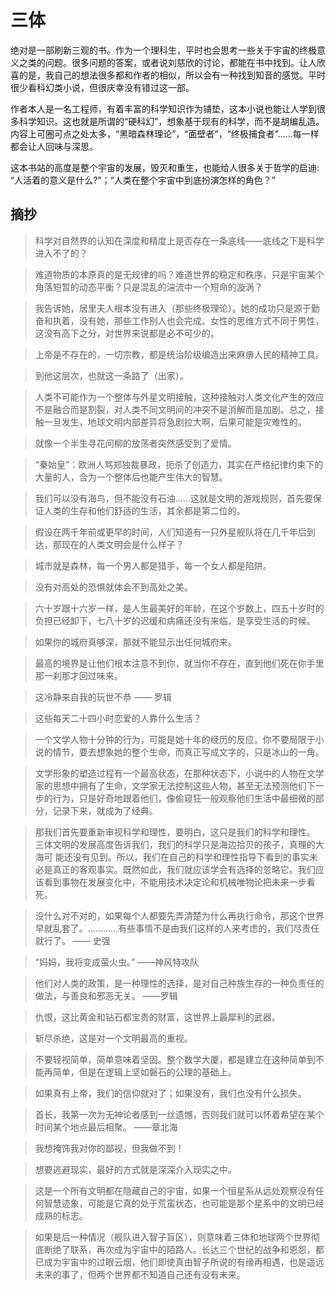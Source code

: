 # 三体

绝对是一部刷新三观的书。作为一个理科生，平时也会思考一些关于宇宙的终极意义之类的问题。很多问题的答案，或者说刘慈欣的讨论，都能在书中找到。让人欣喜的是，我自己的想法很多都和作者的相似，所以会有一种找到知音的感觉。平时很少看科幻类小说，但很庆幸没有错过这一部。

作者本人是一名工程师，有着丰富的科学知识作为铺垫，这本小说也能让人学到很多科学知识。这也就是所谓的“硬科幻”，想象基于现有的科学，而不是胡编乱造。内容上可圈可点之处太多，“黑暗森林理论”，“面壁者”，“终极捕食者”……每一样都会让人回味与深思。

这本书站的高度是整个宇宙的发展，毁灭和重生，也能给人很多关于哲学的启迪: “人活着的意义是什么?”；“人类在整个宇宙中到底扮演怎样的角色？”

## 摘抄 

> 科学对自然界的认知在深度和精度上是否存在一条底线——底线之下是科学进入不了的？

> 难道物质的本原真的是无规律的吗？难道世界的稳定和秩序，只是宇宙某个角落短暂的动态平衡？只是混乱的湍流中一个短命的漩涡？

> 我告诉她，居里夫人根本没有进入（那些终极理论）。她的成功只是源于勤奋和执着，没有她，那些工作别人也会完成。女性的思维方式不同于男性，这没有高下之分，对世界来说都是必不可少的。

> 上帝是不存在的，一切宗教，都是统治阶级编造出来麻痹人民的精神工具。

> 到他这层次，也就这一条路了（出家）。

> 人类不可能作为一个整体与外星文明接触，这种接触对人类文化产生的效应不是融合而是割裂，对人类不同文明间的冲突不是消解而是加剧。总之，接触一旦发生，地球文明内部差异将急剧拉大啊，后果可能是灾难性的。

> 就像一个半生寻花问柳的放荡者突然感受到了爱情。

> “秦始皇”：欧洲人骂郑独裁暴政，扼杀了创造力，其实在严格纪律约束下的大量的人，合为一个整体后也能产生伟大的智慧。

> 我们可以没有海鸟，但不能没有石油……这就是文明的游戏规则，首先要保证人类的生存和他们舒适的生活，其余都是第二位的。

> 假设在两千年前或更早的时间，人们知道有一只外星舰队将在几千年后到达，那现在的人类文明会是什么样子？

> 城市就是森林，每一个男人都是猎手，每一个女人都是陷阱。

> 没有对高处的恐惧就体会不到高处之美。

> 六十岁跟十六岁一样，是人生最美好的年龄，在这个岁数上，四五十岁时的负担已经卸下，七八十岁的迟缓和病痛还没有来临，是享受生活的时候。

> 如果你的城府真够深，那就不能显示出任何城府来。

> 最高的境界是让他们根本注意不到你，就当你不存在，直到他们死在你手里那一刹那才回过味来。

> 这冷静来自我的玩世不恭   —— 罗辑

> 这些每天二十四小时恋爱的人靠什么生活？

> 一个文学人物十分钟的行为，可能是她十年的经历的反应。你不要局限于小说的情节，要去想象她的整个生命，而真正写成文字的，只是冰山的一角。

> 文学形象的塑造过程有一个最高状态，在那种状态下，小说中的人物在文学家的思想中拥有了生命，文学家无法控制这些人物，甚至无法预测他们下一步的行为，只是好奇地跟着他们，像偷窥狂一般观察他们生活中最细微的部分，记录下来，就成为了经典。

> 那我们首先要重新审视科学和理性，要明白，这只是我们的科学和理性。 三体文明的发展高度告诉我们，我们的科学只是海边拾贝的孩子，真理的大海可 能还没有见到。所以，我们在自己的科学和理性指导下看到的事实未必是真正的客观事实。既然如此，我们就应该学会有选择的忽略它。我们应该看到事物在发展变化中，不能用技术决定论和机械唯物论把未来一步看死。

> 没什么对不对的，如果每个人都要先弄清楚为什么再执行命令，那这个世界早就乱套了。…………有些事情不是由我们这样的人来考虑的，我们尽责任就行了。 —— 史强

> “妈妈，我将变成萤火虫。” ——神风特攻队

> 他们对人类的政策，是一种理性的选择，是对自己种族生存的一种负责任的做法，与善良和邪恶无关。 ——罗辑

> 仇恨，这比黄金和钻石都宝贵的财富，这世界上最犀利的武器。

> 斩尽杀绝，这是对一个文明最高的重视。

> 不要轻视简单，简单意味着坚固。整个数学大厦，都是建立在这种简单到不能再简单，但是在逻辑上坚如磐石的公理的基础上。

> 如果真有上帝，我们的信仰就对了；如果没有，我们也没有什么损失。

> 首长，我第一次为无神论者感到一丝遗憾，否则我们就可以怀着希望在某个时间某个地点最后相聚。  ——章北海

> 我想掩饰我对你的鄙视，但我做不到！

> 想要逃避现实，最好的方式就是深深介入现实之中。

> 这是一个所有文明都在隐藏自己的宇宙，如果一个恒星系从远处观察没有任何智慧迹象，可能是它真的处于荒蛮状态，也可能是那个星系中的文明已经成熟的标志。

> 如果是后一种情况（舰队进入智子盲区），则意味着三体和地球两个世界彻底断绝了联系，再次成为宇宙中的陌路人。长达三个世纪的战争和恩怨，都已成为宇宙中的过眼云烟，他们即使真由智子所说的有缘再相遇，也是遥远未来的事了，但两个世界都不知道自己还有没有未来。